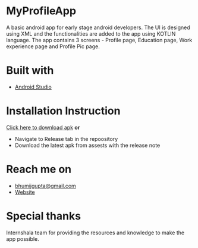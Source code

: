 # MyProfileApp
A basic android app for early stage android developers.
The UI is designed using XML and the functionalities are added to the app using KOTLIN language.
The app contains 3 screens - Profile page, Education page, Work experience page and Profile Pic page.

# Built with
- [Android Studio](https://developer.android.com/studio/)

# Installation Instruction
[Click here to download apk](https://github.com/bhumijgupta/MyProfileApp/releases/download/1.0.0/MyProfileApp.apk)
**or**
- Navigate to Release tab in the repoository
- Download the latest apk from assests with the release note

# Reach me on
- bhumijgupta@gmail.com
- [Website](http://www.bhumijgupta.me)

# Special thanks
Internshala team for providing the resources and knowledge to make the app possible.
